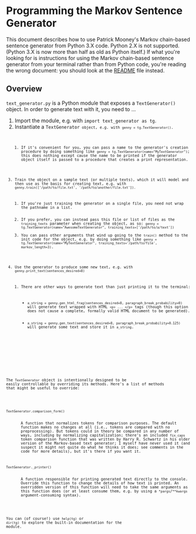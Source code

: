 Programming the Markov Sentence Generator
=========================================

This document describes how to use Patrick Mooney's Markov chain-based sentence generator from Python 3.X code. Python 2.X is not supported. (Python 3.X is now more than half as old as Python itself.) If what you're looking for is instructions for using the Markov chain-based sentence generator from your terminal rather than from Python code, you're reading the wrong document: you should look at the <a rel="me author" href="https://github.com/patrick-brian-mooney/markov-sentence-generator/blob/master/README.md">README</a> file instead.

Overview
--------

`text_generator.py` is a Python module that exposes a `TextGenerator()` object. In order to generate text with it, you need to ...

<ol>
<li>Import the module, e.g. with <code>import text_generator as tg</code>.</li>
<li>Instantiate a <code>TextGenerator<code> object, e.g. with <code>genny = tg.TextGenerator()</code>.
  <ol>
    <li>If it's convenient for you, you can pass a name to the generator's creation procedure by doing something like <code>genny = tg.TextGenerator(name="MyTextGenerator")</code>; this does nothing except cause the name to be printed if the generator object itself is passed to a procedure that creates a print representation.</li>
  </ol>
</li>
<li>Train the object on a sample text (or multiple texts), which it will model and then use as the basis for creating text, e.g. with <code>genny.train(['/path/to/file.txt', '/path/to/another/file.txt']).</code>
  <ol>
    <li>If you're just training the generator on a single file, you need not wrap the pathname in a list.</li>
    <li>If you prefer, you can instead pass this file or list of files as the <code>training_texts</code> parameter when creating the object, as so: <code>genny = tg.TextGenerator(name="AwesomeTextGenerator", training_texts=['/path/to/a/text'])</code>
    <li>You can pass other arguments that wind up going to the <code>train()</code> method to the init code for the object, e.g. by doing something like <code>genny = tg.TextGenerator(name="MyTextGenerator", training_texts='/path/to/file', markov_length=3)</code>.</li>
  </ol>
</li>
<li>Use the generator to produce some new text, e.g. with <code>genny.print_text(sentences_desired=8)</code>
  <ol>
    <li>There are other ways to generate text than just printing it to the terminal:
      <ul>
        <li><code>a_string = genny.gen_html_frag(sentences_desired=8, paragraph_break_probability=0)</code> will generate text wrapped with HTML <code>&lt;p&gt; ... &lt/p&gt;</code> tags (though this option does not cause a complete, formally valid HTML document to be generated).</li>
        <li><code>a_string = genny.gen_text(sentences_desired=8, paragraph_break_probability=0.125)</code> will generate some text and store it in <code>a_string</code>.</li>
      </ul>
    </li>
  </ol>
</li>
</ol>

The `TextGenerator` object is intentionally designed to be easily controllable by overriding its methods. Here's a list of methods that might be useful to override:

<dl>
  <dt><code>TextGenerator.comparison_form()</code></dt>
  <dd>A function that normalizes tokens for comparison purposes. The default function makes no changes at all (i.e., tokens are compared with no preprocessing). But tokens could in theory be compared in any number of ways, including by normalizing capitalization; there's an included <code>fix_caps</code> token comparison function that was written by Harry R. Schwartz in his older version of the Markov-based text generator; I myself have never used it (and suspect it might not quite do what he thinks it does; see comments in the code for more details), but it's there if you want it.</dd>
  
  <dt><code>TextGenerator._printer()</code></dt>
  <dd>A function responsible for printing generated text directly to the console. Override this function to change the details of how text is printed. An overridden version of this function will need to take the same arguments as this function does (or at least consume them, e.g. by using a <code>*pargs</code>/<code>**kwargs</code> argument-consuming syntax).</dd>
</dl>
  
You can (of course!) use `help(tg)` or `dir(tg)` to explore the built-in documentation for the module.

